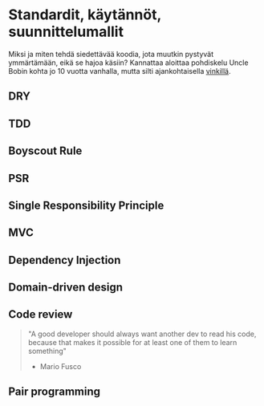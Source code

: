 # Standardit, käytännöt, suunnittelumallit

Miksi ja miten tehdä siedettävää koodia, jota muutkin pystyvät ymmärtämään, eikä se hajoa käsiin? Kannattaa aloittaa pohdiskelu Uncle Bobin kohta jo 10 vuotta vanhalla, mutta silti ajankohtaisella [vinkillä](http://www.artima.com/weblogs/viewpost.jsp?thread=51769).

## DRY

## TDD 

## Boyscout Rule

## PSR

## Single Responsibility Principle

## MVC

## Dependency Injection

## Domain-driven design

## Code review 

> "A good developer should always want another dev to read his code, because that makes it possible for at least one of them to learn something"
> - Mario Fusco

## Pair programming

